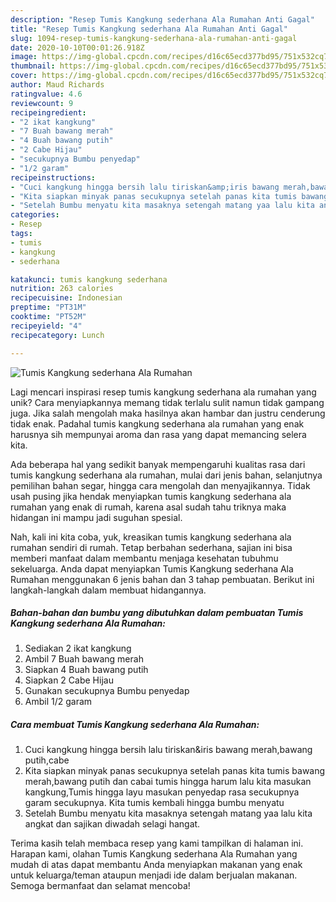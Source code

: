 ```yaml
---
description: "Resep Tumis Kangkung sederhana Ala Rumahan Anti Gagal"
title: "Resep Tumis Kangkung sederhana Ala Rumahan Anti Gagal"
slug: 1094-resep-tumis-kangkung-sederhana-ala-rumahan-anti-gagal
date: 2020-10-10T00:01:26.918Z
image: https://img-global.cpcdn.com/recipes/d16c65ecd377bd95/751x532cq70/tumis-kangkung-sederhana-ala-rumahan-foto-resep-utama.jpg
thumbnail: https://img-global.cpcdn.com/recipes/d16c65ecd377bd95/751x532cq70/tumis-kangkung-sederhana-ala-rumahan-foto-resep-utama.jpg
cover: https://img-global.cpcdn.com/recipes/d16c65ecd377bd95/751x532cq70/tumis-kangkung-sederhana-ala-rumahan-foto-resep-utama.jpg
author: Maud Richards
ratingvalue: 4.6
reviewcount: 9
recipeingredient:
- "2 ikat kangkung"
- "7 Buah bawang merah"
- "4 Buah bawang putih"
- "2 Cabe Hijau"
- "secukupnya Bumbu penyedap"
- "1/2 garam"
recipeinstructions:
- "Cuci kangkung hingga bersih lalu tiriskan&amp;iris bawang merah,bawang putih,cabe"
- "Kita siapkan minyak panas secukupnya setelah panas kita tumis bawang merah,bawang putih dan cabai tumis hingga harum lalu kita masukan kangkung,Tumis hingga layu masukan penyedap rasa secukupnya garam secukupnya. Kita tumis kembali hingga bumbu menyatu"
- "Setelah Bumbu menyatu kita masaknya setengah matang yaa lalu kita angkat dan sajikan diwadah selagi hangat."
categories:
- Resep
tags:
- tumis
- kangkung
- sederhana

katakunci: tumis kangkung sederhana 
nutrition: 263 calories
recipecuisine: Indonesian
preptime: "PT31M"
cooktime: "PT52M"
recipeyield: "4"
recipecategory: Lunch

---
```



![Tumis Kangkung sederhana Ala Rumahan](https://img-global.cpcdn.com/recipes/d16c65ecd377bd95/751x532cq70/tumis-kangkung-sederhana-ala-rumahan-foto-resep-utama.jpg)

Lagi mencari inspirasi resep tumis kangkung sederhana ala rumahan yang unik? Cara menyiapkannya memang tidak terlalu sulit namun tidak gampang juga. Jika salah mengolah maka hasilnya akan hambar dan justru cenderung tidak enak. Padahal tumis kangkung sederhana ala rumahan yang enak harusnya sih mempunyai aroma dan rasa yang dapat memancing selera kita.

Ada beberapa hal yang sedikit banyak mempengaruhi kualitas rasa dari tumis kangkung sederhana ala rumahan, mulai dari jenis bahan, selanjutnya pemilihan bahan segar, hingga cara mengolah dan menyajikannya. Tidak usah pusing jika hendak menyiapkan tumis kangkung sederhana ala rumahan yang enak di rumah, karena asal sudah tahu triknya maka hidangan ini mampu jadi suguhan spesial.




Nah, kali ini kita coba, yuk, kreasikan tumis kangkung sederhana ala rumahan sendiri di rumah. Tetap berbahan sederhana, sajian ini bisa memberi manfaat dalam membantu menjaga kesehatan tubuhmu sekeluarga. Anda dapat menyiapkan Tumis Kangkung sederhana Ala Rumahan menggunakan 6 jenis bahan dan 3 tahap pembuatan. Berikut ini langkah-langkah dalam membuat hidangannya.

<!--inarticleads1-->

##### Bahan-bahan dan bumbu yang dibutuhkan dalam pembuatan Tumis Kangkung sederhana Ala Rumahan:

1. Sediakan 2 ikat kangkung
1. Ambil 7 Buah bawang merah
1. Siapkan 4 Buah bawang putih
1. Siapkan 2 Cabe Hijau
1. Gunakan secukupnya Bumbu penyedap
1. Ambil 1/2 garam




<!--inarticleads2-->

##### Cara membuat Tumis Kangkung sederhana Ala Rumahan:

1. Cuci kangkung hingga bersih lalu tiriskan&amp;iris bawang merah,bawang putih,cabe
1. Kita siapkan minyak panas secukupnya setelah panas kita tumis bawang merah,bawang putih dan cabai tumis hingga harum lalu kita masukan kangkung,Tumis hingga layu masukan penyedap rasa secukupnya garam secukupnya. Kita tumis kembali hingga bumbu menyatu
1. Setelah Bumbu menyatu kita masaknya setengah matang yaa lalu kita angkat dan sajikan diwadah selagi hangat.




Terima kasih telah membaca resep yang kami tampilkan di halaman ini. Harapan kami, olahan Tumis Kangkung sederhana Ala Rumahan yang mudah di atas dapat membantu Anda menyiapkan makanan yang enak untuk keluarga/teman ataupun menjadi ide dalam berjualan makanan. Semoga bermanfaat dan selamat mencoba!
